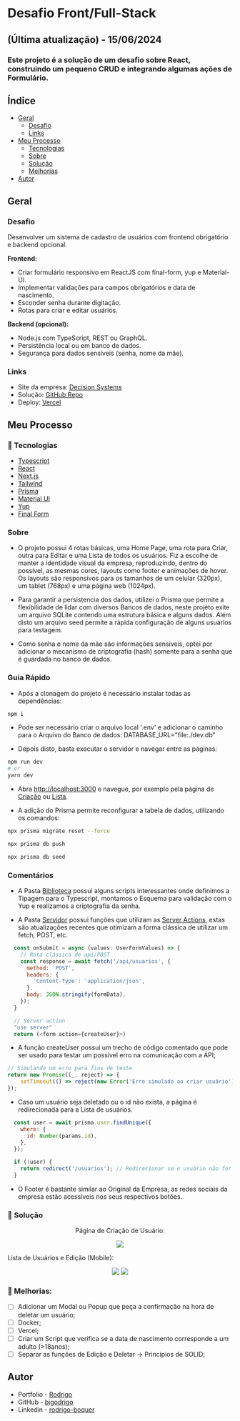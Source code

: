 # Desafio Front/Full-Stack
## (Última atualização) - 15/06/2024
### Este projeto é a solução de um desafio sobre React, construindo um pequeno CRUD e integrando algumas ações de Formulário.

## Índice

- [Geral](#geral)
  - [Desafio](#desafio)
  - [Links](#links)
- [Meu Processo](#meu-processo)
  - [Tecnologias](#-tecnologias)
  - [Sobre](#sobre)
  - [Solução](#-solução)
  - [Melhorias](#muscle-melhorias)
- [Autor](#autor)

## Geral

### Desafio
Desenvolver um sistema de cadastro de usuários com frontend obrigatório e backend opcional.

**Frontend:**

- Criar formulário responsivo em ReactJS com final-form, yup e Material-UI.
- Implementar validações para campos obrigatórios e data de nascimento.
- Esconder senha durante digitação.
- Rotas para criar e editar usuários.

**Backend (opcional):**

- Node.js com TypeScript, REST ou GraphQL.
- Persistência local ou em banco de dados.
- Segurança para dados sensíveis (senha, nome da mãe).

### Links

- Site da empresa: [Decision Systems](https://decisionsystems.com.br)
- Solução: [GitHub Repo](https://github.com/bigodrigo/decision-challenge)
- Deploy: [Vercel](https://decision-challenge.vercel.app)


## Meu Processo

### 🚀 Tecnologias

- [Typescript](https://www.typescriptlang.org)
- [React](https://react.dev)
- [Next.js](https://nextjs.org/docs)
- [Tailwind](https://tailwindcss.com)
- [Prisma](https://www.prisma.io)
- [Material UI](https://mui.com)
- [Yup](https://www.npmjs.com/package/yup)
- [Final Form](https://final-form.org)

### Sobre

- O projeto possui 4 rotas básicas, uma Home Page, uma rota para Criar, outra para Editar e uma Lista de todos os usuários. Fiz a escolhe de manter a identidade visual da empresa, reproduzindo, dentro do possível, as mesmas cores, layouts como footer e animações de hover. Os layouts são responsivos para os tamanhos de um celular (320px), um tablet (768px) e uma página web (1024px).

- Para garantir a persistencia dos dados, utilizei o Prisma que permite a flexibilidade de lidar com diversos Bancos de dados, neste projeto exite um arquivo SQLite contendo uma estrutura básica e alguns dados. Além disto um arquivo seed permite a rápida configuração de alguns usuários para testagem. 

- Como senha e nome da mãe são informações sensíveis, optei por adicionar o mecanismo de criptografia (hash) somente para a senha que é guardada no banco de dados.

### Guia Rápido

- Após a clonagem do projeto é necessário instalar todas as dependências:

```bash
npm i
```
- Pode ser necessário criar o arquivo local '.env' e adicionar o caminho para o Arquivo do Banco de dados: DATABASE_URL="file:./dev.db"

- Depois disto, basta executar o servidor e navegar entre as páginas:
```bash
npm run dev
# or
yarn dev
```

- Abra [http://localhost:3000](http://localhost:3000) e navegue, por exemplo pela página de [Criação](http://localhost:3000/usuarios/criar) ou [Lista](http://localhost:3000/usuarios).

- A adição do Prisma permite reconfigurar a tabela de dados, utilizando os comandos:
```bash
npx prisma migrate reset --force

npx prisma db push

npx prisma db seed
```

### Comentários

- A Pasta [Biblioteca](/src/lib/) possui alguns scripts interessantes onde definimos a Tipagem para o Typescript, montamos o Esquema para validação com o Yup e realizamos a criptografia da senha.

- A Pasta [Servidor](/src/server/) possui funções que utilizam as [Server Actions](https://nextjs.org/docs/app/building-your-application/data-fetching/server-actions-and-mutations), estas são atualizações recentes que otimizam a forma clássica de utilizar um fetch, POST, etc.
```js
  const onSubmit = async (values: UserFormValues) => {
    // Rota clássica de api/POST
    const response = await fetch('/api/usuarios', {
      method: 'POST',
      headers: {
        'Content-Type': 'application/json',
      },
      body: JSON.stringify(formData),
    });
  }

  // Server action
  "use server"
  return (<form action={createUser}>)
```

- A função createUser possui um trecho de código comentado que pode ser usado para testar um possível erro na comunicação com a API;
```js
// Simulando um erro para fins de teste
return new Promise((_, reject) => {
    setTimeout(() => reject(new Error('Erro simulado ao criar usuário')), 500);
});
```

- Caso um usuário seja deletado ou o id não exista, a página é redirecionada para a Lista de usuários.
```js
  const user = await prisma.user.findUnique({
    where: {
      id: Number(params.id),
    },
  });

  if (!user) {
    return redirect('/usuarios'); // Redirecionar se o usuário não for encontrado
  }
```

- O Footer é bastante similar ao Original da Empresa, as redes sociais da empresa estão acessíveis nos seus respectivos botões.

### 🔖 Solução

<div align="center">
    <p>Página de Criação de Usuário:</p>
    <img src="./src/design/criar.png">
</div>

<p>Lista de Usuários e Edição (Mobile):</p>
<div align="center">
    <img src="./src/design/edição-mobile.png">
    <img src="./src/design/lista-mobile.png">
</div>


### :muscle: Melhorias:

- [ ] Adicionar um Modal ou Popup que peça a confirmação na hora de deletar um usuário;
- [ ] Docker;
- [ ] Vercel;
- [ ] Criar um Script que verifica se a data de nascimento corresponde a um adulto (>18anos);
- [ ] Separar as funções de Edição e Deletar -> Principios de SOLID;

## Autor

- Portfolio - [Rodrigo](https://portfolio-bigodrigo.vercel.app/)
- GitHub - [bigodrigo](https://github.com/bigodrigo)
- Linkedin - [rodrigo-boquer](https://www.linkedin.com/in/rodrigo-boquer/)


